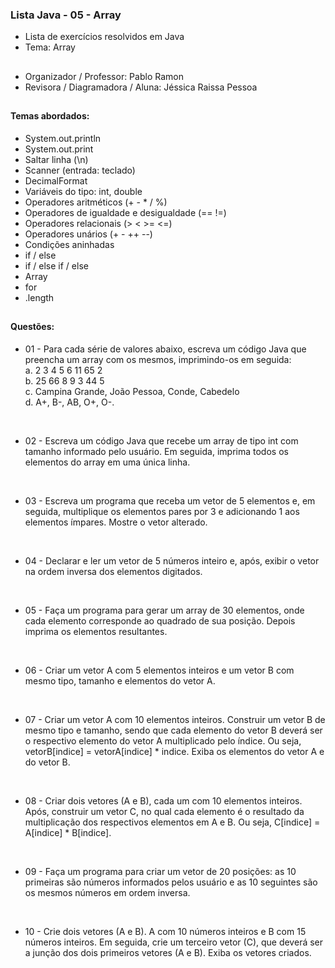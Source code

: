 ### Lista Java - 05 - Array

- Lista de exercícios resolvidos em Java
- Tema: Array

##

- Organizador / Professor: Pablo Ramon
- Revisora / Diagramadora / Aluna: Jéssica Raissa Pessoa

##

#### Temas abordados:

- System.out.println
- System.out.print
- Saltar linha (\n)
- Scanner (entrada: teclado)
- DecimalFormat
- Variáveis do tipo: int, double
- Operadores aritméticos (+ - * / %)
- Operadores de igualdade e desigualdade (== !=)
- Operadores relacionais (> < >= <=)
- Operadores unários (+ - ++ --)
- Condições aninhadas
- if / else
- if / else if / else
- Array
- for
- .length

##

#### Questões:

- 01 - Para cada série de valores abaixo, escreva um código Java que preencha um array com os mesmos, imprimindo-os em seguida:
       <br>a. 2 3 4 5 6 11 65 2
       <br>b. 25 66 8 9 3 44 5
       <br>c. Campina Grande, João Pessoa, Conde, Cabedelo
       <br>d. A+, B-, AB, O+, O-.

<br>

- 02 - Escreva um código Java que recebe um array de tipo int com tamanho informado pelo usuário. Em seguida, imprima todos os elementos do array em uma única linha.

<br>

- 03 - Escreva um programa que receba um vetor de 5 elementos e, em seguida, multiplique os elementos pares por 3 e adicionando 1 aos elementos ímpares. Mostre o vetor alterado.

<br>

- 04 - Declarar e ler um vetor de 5 números inteiro e, após, exibir o vetor na ordem inversa dos elementos digitados.

<br>

- 05 - Faça um programa para gerar um array de 30 elementos, onde cada elemento corresponde ao quadrado de sua posição. Depois imprima os elementos resultantes.

<br>

- 06 - Criar um vetor A com 5 elementos inteiros e um vetor B com mesmo tipo, tamanho e elementos do vetor A.

<br>

- 07 - Criar um vetor A com 10 elementos inteiros. Construir um vetor B de mesmo tipo e tamanho, sendo que cada elemento do vetor B deverá ser o respectivo elemento do vetor A multiplicado pelo índice. Ou seja, vetorB[indice] = vetorA[indice] * indice. Exiba os elementos do vetor A e do vetor B.

<br>

- 08 - Criar dois vetores (A e B), cada um com 10 elementos inteiros. Após, construir um vetor C, no qual cada elemento é o resultado da multiplicação dos respectivos elementos em A e B. Ou seja, C[indice] = A[indice] * B[indice].

<br>

- 09 - Faça um programa para criar um vetor de 20 posições: as 10 primeiras são números informados pelos usuário e as 10 seguintes são os mesmos números em ordem inversa.

<br>

- 10 - Crie dois vetores (A e B). A com 10 números inteiros e B com 15 números inteiros. Em seguida, crie um terceiro vetor (C), que deverá ser a junção dos dois primeiros vetores (A e B). Exiba os vetores criados.
